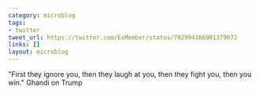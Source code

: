 ```yaml
---
category: microblog
tags:
- twitter
tweet_url: https://twitter.com/ExMember/status/702994166901379072
links: []
layout: microblog
---
```

"First they ignore you, then they laugh at you, then they fight you, then you win." Ghandi on Trump
